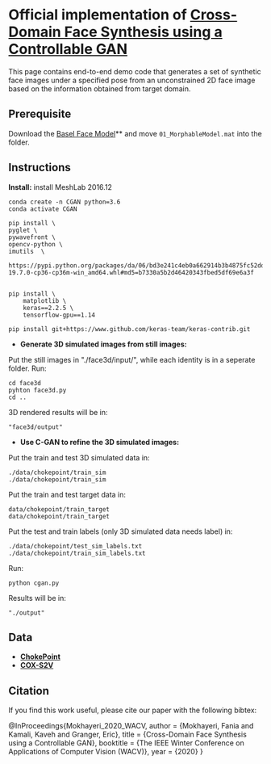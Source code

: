 Official implementation of  **[Cross-Domain Face Synthesis using a Controllable GAN](http://openaccess.thecvf.com/content_WACV_2020/html/Mokhayeri_Cross-Domain_Face_Synthesis_using_a_Controllable_GAN_WACV_2020_paper.html)**
===========

This page contains end-to-end demo code that generates a set of synthetic face images under a specified pose from an unconstrained 2D face image based on the information obtained from target domain.  

## Prerequisite

Download the [Basel Face Model](https://faces.dmi.unibas.ch/bfm/)** and move `01_MorphableModel.mat` into the folder.

## Instructions
__Install:__
install MeshLab 2016.12

```
conda create -n CGAN python=3.6
conda activate CGAN

pip install \
pyglet \
pywavefront \
opencv-python \
imutils  \
 https://pypi.python.org/packages/da/06/bd3e241c4eb0a662914b3b4875fc52dd176a9db0d4a2c915ac2ad8800e9e/dlib-19.7.0-cp36-cp36m-win_amd64.whl#md5=b7330a5b2d46420343fbed5df69e6a3f


pip install \
    matplotlib \
    keras==2.2.5 \
    tensorflow-gpu==1.14

pip install git+https://www.github.com/keras-team/keras-contrib.git
```

- **Generate 3D simulated images from still images:**

Put the still images in "./face3d/input/", while each identity is in a seperate folder.
Run:
```
cd face3d
pyhton face3d.py
cd ..
```
3D rendered results will be in:

```
"face3d/output"
```

- **Use C-GAN to refine the 3D simulated images:**

Put the train and test 3D simulated data in:
```
./data/chokepoint/train_sim
./data/chokepoint/train_sim
```

Put the train and test target data in:
```
data/chokepoint/train_target
data/chokepoint/train_target
```

Put the test and train labels (only 3D simulated data needs label) in:

```
./data/chokepoint/test_sim_labels.txt
./data/chokepoint/train_sim_labels.txt
```

Run:
```
python cgan.py
```

Results will be in:
```
"./output"
```

## Data

- **[ChokePoint](http://arma.sourceforge.net/chokepoint/)** 
- **[COX-S2V](http://vipl.ict.ac.cn/view_database.php?id=3)** 

## Citation

If you find this work useful, please cite our paper with the following bibtex:


@InProceedings{Mokhayeri_2020_WACV,
author = {Mokhayeri, Fania and Kamali, Kaveh and Granger, Eric},
title = {Cross-Domain Face Synthesis using a Controllable GAN},
booktitle = {The IEEE Winter Conference on Applications of Computer Vision (WACV)},
year = {2020}
}

